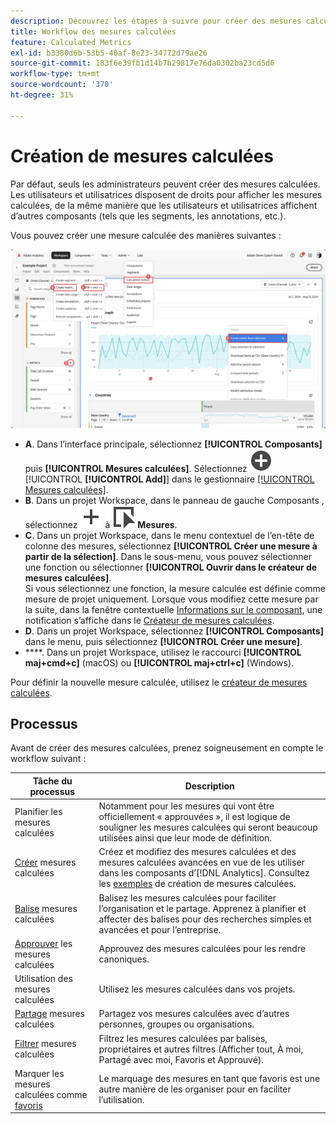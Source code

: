 ```yaml
---
description: Découvrez les étapes à suivre pour créer des mesures calculées.
title: Workflow des mesures calculées
feature: Calculated Metrics
exl-id: b3380d6b-53b5-40af-8e23-34772d79ae26
source-git-commit: 183f6e39fb1d14b7b29817e76da0302ba23cd5d6
workflow-type: tm+mt
source-wordcount: '370'
ht-degree: 31%

---
```


# Création de mesures calculées

Par défaut, seuls les administrateurs peuvent créer des mesures calculées. Les utilisateurs et utilisatrices disposent de droits pour afficher les mesures calculées, de la même manière que les utilisateurs et utilisatrices affichent d’autres composants (tels que les segments, les annotations, etc.).

Vous pouvez créer une mesure calculée des manières suivantes :

![Comment créer une mesure ](assets/create-metric.png)

* **A**. Dans l’interface principale, sélectionnez **[!UICONTROL Composants]** puis **[!UICONTROL Mesures calculées]**. Sélectionnez ![AddCircle](/help/assets/icons/AddCircle.svg) [!UICONTROL **[!UICONTROL Add]**] dans le gestionnaire [[!UICONTROL Mesures calculées]](cm-manager.md).
* **B**. Dans un projet Workspace, dans le panneau de gauche Composants , sélectionnez ![Ajouter](/help/assets/icons/Add.svg) à ![Événement](/help/assets/icons/Event.svg) **Mesures**.
* **C**. Dans un projet Workspace, dans le menu contextuel de l’en-tête de colonne des mesures, sélectionnez **[!UICONTROL Créer une mesure à partir de la sélection]**. Dans le sous-menu, vous pouvez sélectionner une fonction ou sélectionner **[!UICONTROL Ouvrir dans le créateur de mesures calculées]**. <br/>Si vous sélectionnez une fonction, la mesure calculée est définie comme mesure de projet uniquement. Lorsque vous modifiez cette mesure par la suite, dans la fenêtre contextuelle [Informations sur le composant](/help/analyze/analysis-workspace/components/use-components-in-workspace.md), une notification s’affiche dans le [Créateur de mesures calculées](c-build-metrics/cm-build-metrics.md).
* **D**. Dans un projet Workspace, sélectionnez **[!UICONTROL Composants]** dans le menu, puis sélectionnez **[!UICONTROL Créer une mesure]**.
* ****. Dans un projet Workspace, utilisez le raccourci **[!UICONTROL maj+cmd+c]** (macOS) ou **[!UICONTROL maj+ctrl+c]** (Windows).

Pour définir la nouvelle mesure calculée, utilisez le [créateur de mesures calculées](c-build-metrics/cm-build-metrics.md).


## Processus

Avant de créer des mesures calculées, prenez soigneusement en compte le workflow suivant :

| Tâche du processus | Description |
| --- | --- |
| Planifier les mesures calculées | Notamment pour les mesures qui vont être officiellement « approuvées », il est logique de souligner les mesures calculées qui seront beaucoup utilisées ainsi que leur mode de définition. |
| [Créer](c-build-metrics/cm-build-metrics.md) mesures calculées | Créez et modifiez des mesures calculées et des mesures calculées avancées en vue de les utiliser dans les composants d’[!DNL Analytics].  Consultez les [exemples](c-build-metrics/cm-build-metrics.md) de création de mesures calculées. |
| [Balise](cm-tagging.md) mesures calculées | Balisez les mesures calculées pour faciliter l’organisation et le partage. Apprenez à planifier et affecter des balises pour des recherches simples et avancées et pour l’entreprise. |
| [Approuver](cm-approving.md) les mesures calculées | Approuvez des mesures calculées pour les rendre canoniques. |
| Utilisation des mesures calculées | Utilisez les mesures calculées dans vos projets. |
| [Partage](cm-sharing.md) mesures calculées | Partagez vos mesures calculées avec d’autres personnes, groupes ou organisations. |
| [Filtrer](cm-filter.md) mesures calculées | Filtrez les mesures calculées par balises, propriétaires et autres filtres (Afficher tout, À moi, Partagé avec moi, Favoris et Approuvé). |
| Marquer les mesures calculées comme [favoris](cm-finding.md) | Le marquage des mesures en tant que favoris est une autre manière de les organiser pour en faciliter l’utilisation. |
